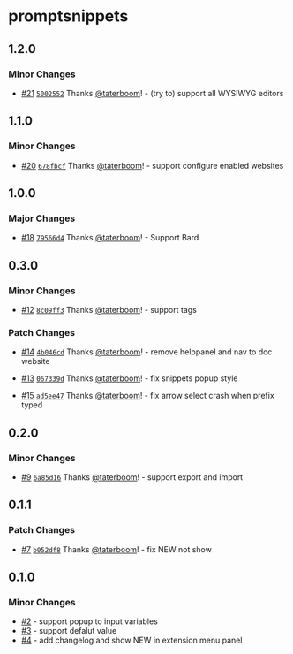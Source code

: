 # promptsnippets

## 1.2.0

### Minor Changes

- [#21](https://github.com/taterboom/PromptSnippets/pull/21) [`5002552`](https://github.com/taterboom/PromptSnippets/commit/5002552c2cc61163f4daed73afc72c50986b2561) Thanks [@taterboom](https://github.com/taterboom)! - (try to) support all WYSIWYG editors

## 1.1.0

### Minor Changes

- [#20](https://github.com/taterboom/PromptSnippets/pull/20) [`678fbcf`](https://github.com/taterboom/PromptSnippets/commit/678fbcfa5f8f3ca15604ac54fecb69083f1dce5a) Thanks [@taterboom](https://github.com/taterboom)! - support configure enabled websites

## 1.0.0

### Major Changes

- [#18](https://github.com/taterboom/PromptSnippets/pull/18) [`79566d4`](https://github.com/taterboom/PromptSnippets/commit/79566d4850e98e64f680498b8a62d66807bbf428) Thanks [@taterboom](https://github.com/taterboom)! - Support Bard

## 0.3.0

### Minor Changes

- [#12](https://github.com/taterboom/PromptSnippets/pull/12) [`8c09ff3`](https://github.com/taterboom/PromptSnippets/commit/8c09ff352b44230cd717583f63c052199213a2cd) Thanks [@taterboom](https://github.com/taterboom)! - support tags

### Patch Changes

- [#14](https://github.com/taterboom/PromptSnippets/pull/14) [`4b046cd`](https://github.com/taterboom/PromptSnippets/commit/4b046cd4f9be28ad48f2f95b9525a774ebd9df1c) Thanks [@taterboom](https://github.com/taterboom)! - remove helppanel and nav to doc website

- [#13](https://github.com/taterboom/PromptSnippets/pull/13) [`067339d`](https://github.com/taterboom/PromptSnippets/commit/067339d13678e29e0d006fbfe3a4f681e8e63309) Thanks [@taterboom](https://github.com/taterboom)! - fix snippets popup style

- [#15](https://github.com/taterboom/PromptSnippets/pull/15) [`ad5ee47`](https://github.com/taterboom/PromptSnippets/commit/ad5ee471e073321df07bb32f64ed7642bb5fcd31) Thanks [@taterboom](https://github.com/taterboom)! - fix arrow select crash when prefix typed

## 0.2.0

### Minor Changes

- [#9](https://github.com/taterboom/PromptSnippets/pull/9) [`6a85d16`](https://github.com/taterboom/PromptSnippets/commit/6a85d160ac1d17cb48625f52bcf5d8c8cce609ef) Thanks [@taterboom](https://github.com/taterboom)! - support export and import

## 0.1.1

### Patch Changes

- [#7](https://github.com/taterboom/PromptSnippets/pull/7) [`b052df8`](https://github.com/taterboom/PromptSnippets/commit/b052df898374a4199d1a4eb52d6f8b02f5bd96ab) Thanks [@taterboom](https://github.com/taterboom)! - fix NEW not show

## 0.1.0

### Minor Changes

- [#2](https://github.com/taterboom/PromptSnippets/pull/2) - support popup to input variables
- [#3](https://github.com/taterboom/PromptSnippets/pull/3) - support defalut value
- [#4](https://github.com/taterboom/PromptSnippets/pull/4) - add changelog and show NEW in extension menu panel
